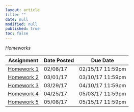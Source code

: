 ```yaml
---
layout: article
title: ""
date: null
modified: null
published: true
toc: false
---
```


*Homeworks*  
  
Assignment | Date Posted | Due Date   
---------- | ----------- | --------    
[Homework 1](http://enee351.github.io/homeworks/hw1.pdf) | 02/08/17         | 02/15/17 11:59pm  
[Homework 2](http://enee351.github.io/homeworks/hw2.pdf) | 03/01/17         | 03/10/17 11:59pm  
[Homework 3](http://enee351.github.io/homeworks/hw3.pdf) | 03/29/17         | 04/10/17 11:59pm  
[Homework 4](http://enee351.github.io/homeworks/hw4.pdf) | 04/25/17         | 05/03/17 11:59pm  
[Homework 5](http://enee351.github.io/homeworks/hw5.pdf) | 05/08/17         | 05/15/17 11:59pm  

<!---
Assignment | Date Posted | Due Date
---------- | ----------- | --------
[Homework 1](http://enee351.github.io/homeworks/hw1.pdf) | 02/08/16         | 02/17/16 11:59pm
[Homework 2](http://enee351.github.io/homeworks/hw2.pdf) | 03/07/16         | 03/21/16 11:59pm
[Homework 3](http://enee351.github.io/homeworks/hw3.pdf) | 03/24/16         | 04/04/16 11:59pm
[Homework 4](http://enee351.github.io/homeworks/hw4.pdf) | 04/19/16         | 04/25/16 11:59pm
[Homework 5](http://enee351.github.io/homeworks/hw5.pdf) | 05/04/16         | 05/11/16 11:59pm
-->


